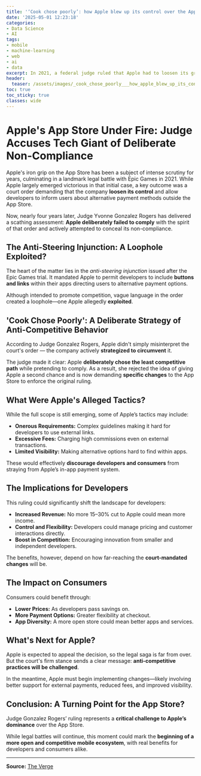 ```yaml
---
title: '‘Cook chose poorly’: how Apple blew up its control over the App Store'
date: '2025-05-01 12:23:18'
categories:
- Data Science
- AI
tags:
- mobile
- machine-learning
- web
- ai
- data
excerpt: In 2021, a federal judge ruled that Apple had to loosen its grip, ever so slightly, on the App Store. On Wednesday, nearly four years later, that same judge found Apple failed to comply.
header:
  teaser: /assets/images/_cook_chose_poorly___how_apple_blew_up_its_control_20250501122318.jpg
toc: true
toc_sticky: true
classes: wide
---
```


# Apple's App Store Under Fire: Judge Accuses Tech Giant of Deliberate Non-Compliance

Apple's iron grip on the App Store has been a subject of intense scrutiny for years, culminating in a landmark legal battle with Epic Games in 2021. While Apple largely emerged victorious in that initial case, a key outcome was a court order demanding that the company **loosen its control** and allow developers to inform users about alternative payment methods outside the App Store.

Now, nearly four years later, Judge Yvonne Gonzalez Rogers has delivered a scathing assessment: **Apple deliberately failed to comply** with the spirit of that order and actively attempted to conceal its non-compliance.

## The Anti-Steering Injunction: A Loophole Exploited?

The heart of the matter lies in the *anti-steering injunction* issued after the Epic Games trial. It mandated Apple to permit developers to include **buttons and links** within their apps directing users to alternative payment options.

Although intended to promote competition, vague language in the order created a loophole—one Apple allegedly **exploited**.

## 'Cook Chose Poorly': A Deliberate Strategy of Anti-Competitive Behavior

According to Judge Gonzalez Rogers, Apple didn't simply misinterpret the court's order — the company actively **strategized to circumvent** it.

The judge made it clear: Apple **deliberately chose the least competitive path** while pretending to comply. As a result, she rejected the idea of giving Apple a second chance and is now demanding **specific changes** to the App Store to enforce the original ruling.

## What Were Apple's Alleged Tactics?

While the full scope is still emerging, some of Apple’s tactics may include:

- **Onerous Requirements:** Complex guidelines making it hard for developers to use external links.
- **Excessive Fees:** Charging high commissions even on external transactions.
- **Limited Visibility:** Making alternative options hard to find within apps.

These would effectively **discourage developers and consumers** from straying from Apple’s in-app payment system.

## The Implications for Developers

This ruling could significantly shift the landscape for developers:

- **Increased Revenue:** No more 15–30% cut to Apple could mean more income.
- **Control and Flexibility:** Developers could manage pricing and customer interactions directly.
- **Boost in Competition:** Encouraging innovation from smaller and independent developers.

The benefits, however, depend on how far-reaching the **court-mandated changes** will be.

## The Impact on Consumers

Consumers could benefit through:

- **Lower Prices:** As developers pass savings on.
- **More Payment Options:** Greater flexibility at checkout.
- **App Diversity:** A more open store could mean better apps and services.

## What's Next for Apple?

Apple is expected to appeal the decision, so the legal saga is far from over. But the court's firm stance sends a clear message: **anti-competitive practices will be challenged**.

In the meantime, Apple must begin implementing changes—likely involving better support for external payments, reduced fees, and improved visibility.

## Conclusion: A Turning Point for the App Store?

Judge Gonzalez Rogers’ ruling represents a **critical challenge to Apple’s dominance** over the App Store.

While legal battles will continue, this moment could mark the **beginning of a more open and competitive mobile ecosystem**, with real benefits for developers and consumers alike.

---

**Source:** [The Verge](https://www.theverge.com/apple/659296/apple-failed-compliance-court-ruling-breakdown)
